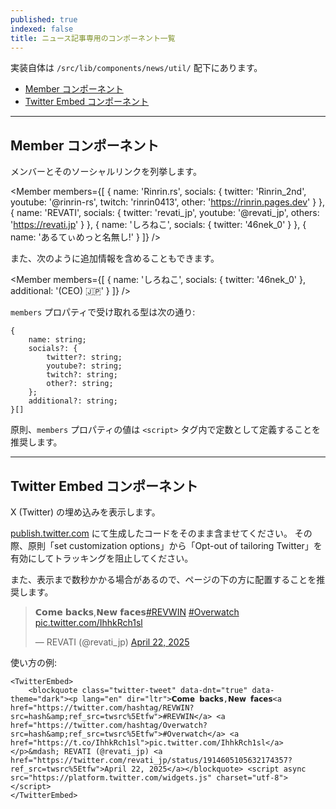 ```yaml
---
published: true
indexed: false
title: ニュース記事専用のコンポーネント一覧
---
```


<script>
    // コンポーネントをインポート
	import Member from '$lib/components/news/util/Member.svelte';
	import TwitterEmbed from '$lib/components/news/util/TwitterEmbed.svelte';
</script>

実装自体は `/src/lib/components/news/util/` 配下にあります。

- [Member コンポーネント](#member)
- [Twitter Embed コンポーネント](#twitter-embed)

---

## <span id="member">Member コンポーネント</span>

メンバーとそのソーシャルリンクを列挙します。

<Member members={[
	{
		name: 'Rinrin.rs',
		socials: {
			twitter: 'Rinrin_2nd',
			youtube: '@rinrin-rs',
			twitch: 'rinrin0413',
			other: 'https://rinrin.pages.dev'
		}
	},
	{
		name: 'REVATI',
		socials: {
			twitter: 'revati_jp',
			youtube: '@revati_jp',
			others: 'https://revati.jp'
		}
	},
	{
		name: 'しろねこ',
		socials: { twitter: '46nek_0' }
	},
	{ name: 'あるてぃめっと名無し!' }
]} />

また、次のように追加情報を含めることもできます。

<Member members={[
	{
		name: 'しろねこ',
		socials: { twitter: '46nek_0' },
		additional: '(CEO) 🇯🇵'
	}
]} />

`members` プロパティで受け取れる型は次の通り:

```
{
    name: string;
    socials?: {
        twitter?: string;
        youtube?: string;
        twitch?: string;
        other?: string;
    };
    additional?: string;
}[]
```

原則、`members` プロパティの値は `<script>` タグ内で定数として定義することを推奨します。

---

## <span id="twitter-embed">Twitter Embed コンポーネント</span>

X (Twitter) の埋め込みを表示します。

[publish.twitter.com](https://publish.twitter.com) にて生成したコードをそのまま含ませてください。
その際、原則「set customization options」から「Opt-out of tailoring Twitter」を有効にしてトラッキングを阻止してください。

また、表示まで数秒かかる場合があるので、ページの下の方に配置することを推奨します。

<TwitterEmbed>
	<blockquote class="twitter-tweet" data-dnt="true" data-theme="dark"><p lang="en" dir="ltr">𝗖𝗼𝗺𝗲 𝗯𝗮𝗰𝗸𝘀,𝗡𝗲𝘄 𝗳𝗮𝗰𝗲𝘀<a href="https://twitter.com/hashtag/REVWIN?src=hash&amp;ref_src=twsrc%5Etfw">#REVWIN</a> <a href="https://twitter.com/hashtag/Overwatch?src=hash&amp;ref_src=twsrc%5Etfw">#Overwatch</a> <a href="https://t.co/IhhkRch1sl">pic.twitter.com/IhhkRch1sl</a></p>&mdash; REVATI (@revati_jp) <a href="https://twitter.com/revati_jp/status/1914605105632174357?ref_src=twsrc%5Etfw">April 22, 2025</a></blockquote> <script async src="https://platform.twitter.com/widgets.js" charset="utf-8"></script>
</TwitterEmbed>

使い方の例:

```
<TwitterEmbed>
	<blockquote class="twitter-tweet" data-dnt="true" data-theme="dark"><p lang="en" dir="ltr">𝗖𝗼𝗺𝗲 𝗯𝗮𝗰𝗸𝘀,𝗡𝗲𝘄 𝗳𝗮𝗰𝗲𝘀<a href="https://twitter.com/hashtag/REVWIN?src=hash&amp;ref_src=twsrc%5Etfw">#REVWIN</a> <a href="https://twitter.com/hashtag/Overwatch?src=hash&amp;ref_src=twsrc%5Etfw">#Overwatch</a> <a href="https://t.co/IhhkRch1sl">pic.twitter.com/IhhkRch1sl</a></p>&mdash; REVATI (@revati_jp) <a href="https://twitter.com/revati_jp/status/1914605105632174357?ref_src=twsrc%5Etfw">April 22, 2025</a></blockquote> <script async src="https://platform.twitter.com/widgets.js" charset="utf-8"></script>
</TwitterEmbed>
```

